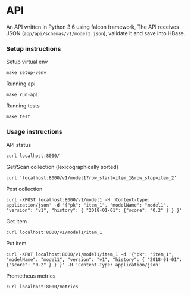 # API

An API written in Python 3.6 using falcon framework,
The API receives JSON (`app/api/schemas/v1/model1.json`),
validate it and save into HBase.

### Setup instructions

Setup virtual env

    make setup-venv

Running api
  
    make run-api

Running tests
  
    make test

### Usage instructions

API status
    
    curl localhost:8000/

Get/Scan collection (lexicographically sorted)
    
    curl 'localhost:8000/v1/model1?row_start=item_1&row_stop=item_2'

Post collection

    curl -XPOST localhost:8000/v1/model1 -H 'Content-type: application/json' -d '{"pk": "item_1", "modelName": "model1", "version": "v1", "history": { "2018-01-01": {"score": "0.2" } } }'

Get item
    
    curl localhost:8000/v1/model1/item_1

Put item

    curl -XPUT localhost:8000/v1/model1/item_1 -d '{"pk": "item_1", "modelName": "model1", "version": "v1", "history": { "2018-01-01": {"score": "0.2" } } }' -H 'Content-Type: application/json'


Prometheus metrics
    
    curl localhost:8000/metrics
